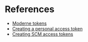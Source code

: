 # References

* [Moderne tokens](moderne-tokens.md)
* [Creating a personal access token](create-api-access-tokens.md)
* [Creating SCM access tokens](create-scm-access-tokens.md)
